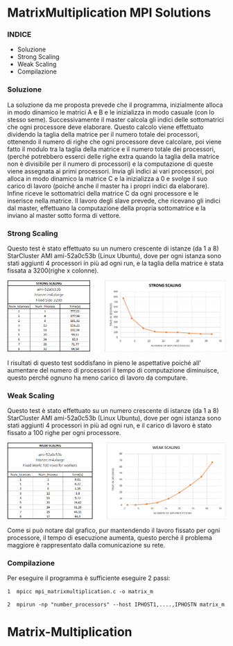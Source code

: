 ﻿# MatrixMultiplication MPI Solutions

###  INDICE
  * Soluzione
  * Strong Scaling
  * Weak Scaling
  * Compilazione

### Soluzione
La soluzione da me proposta prevede che il programma, inizialmente alloca in modo dinamico le matrici A e B e le inizializza in modo casuale (con lo stesso seme). Successivamente il master calcola gli indici delle sottomatrici che ogni processore deve elaborare. Questo calcolo viene effettuato dividendo la taglia della matrice per il numero totale dei processori, ottenendo il numero di righe che ogni processore deve calcolare, poi viene fatto il modulo tra la taglia della matrice e il numero totale dei processori, (perché potrebbero esserci delle righe extra quando la taglia della matrice non è divisibile per il numero di processori) e la computazione di queste viene assegnata ai primi processori. Invia gli indici ai vari processori, poi alloca in modo dinamico la matrice C e la inizializza a 0 e svolge il suo carico di lavoro (poiché anche il master ha i propri indici da elaborare). Infine riceve le sottomatrici della matrice C da ogni processore e le inserisce nella matrice. Il lavoro degli slave prevede, che ricevano gli indici dal master, effettuano la computazione della propria sottomatrice e la inviano al master sotto forma di vettore.

### Strong Scaling

Questo test è stato effettuato su un numero crescente di istanze (da 1 a 8)   StarCluster AMI ami-52a0c53b (Linux Ubuntu), dove per ogni istanza sono stati aggiunti 4 processori in più ad ogni run, e la taglia della matrice è stata fissata a 3200(righe x colonne).

![Grafico](Images/Strong.PNG)

I risultati di questo test soddisfano in pieno le aspettative poiché all' aumentare del numero di processori il tempo di computazione diminuisce, questo perché ognuno ha meno carico di lavoro da computare.  

### Weak Scaling

Questo test è stato effettuato su un numero crescente di istanze (da 1 a 8)   StarCluster AMI ami-52a0c53b (Linux Ubuntu), dove per ogni istanza sono stati aggiunti 4 processori in più ad ogni run, e il carico di lavoro è stato fissato a 100 righe per ogni processore. 

![Grafico](Images/Weak.PNG)

Come si può notare dal grafico, pur mantendendo il lavoro fissato per ogni processore, il tempo di esecuzione aumenta, questo perché il problema maggiore è rappresentato dalla comunicazione su rete.

### Compilazione

Per eseguire il programma è sufficiente eseguire 2 passi:
 ```
1  mpicc mpi_matrixmultiplication.c -o matrix_m
 ```
  ```
2  mpirun -np "number_processors" --host IPHOST1,....,IPHOSTN matrix_m
 ```
# Matrix-Multiplication
